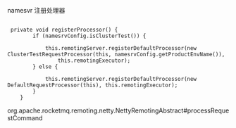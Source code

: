 
namesvr 注册处理器

```

 private void registerProcessor() {
        if (namesrvConfig.isClusterTest()) {

            this.remotingServer.registerDefaultProcessor(new ClusterTestRequestProcessor(this, namesrvConfig.getProductEnvName()),
                this.remotingExecutor);
        } else {

            this.remotingServer.registerDefaultProcessor(new DefaultRequestProcessor(this), this.remotingExecutor);
        }
    }

```

org.apache.rocketmq.remoting.netty.NettyRemotingAbstract#processRequestCommand
